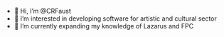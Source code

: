 - 👋 Hi, I’m @CRFaust
- 👀 I’m interested in developing software for artistic and cultural sector
- 🌱 I’m currently expanding my knowledge of Lazarus and FPC


<!---
CRFaust/CRFaust is a ✨ special ✨ repository because its `README.md` (this file) appears on your GitHub profile.
You can click the Preview link to take a look at your changes.
--->
